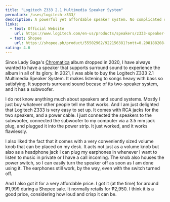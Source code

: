 ```yaml
---
title: "Logitech Z333 2.1 Multimedia Speaker System"
permalink: /uses/logitech-z333/
description: A powerful yet affordable speaker system. No complicated setup required, just plug to your audio jack and power plug.
links:
  - text: Official Website
    url: https://www.logitech.com/en-us/products/speakers/z333-speaker-system-subwoofer.980-001203.html
  - text: Shopee
    url: https://shopee.ph/product/55502962/922156381?smtt=0.208188208-1636149287.9
rating: 4.6
---
```


Since Lady Gaga's [Chromatica](https://open.spotify.com/album/05c49JgPmL4Uz2ZeqRx5SP?si=EMjXxR5pQ9mHwLtZCr1uQg&utm_source=copy-link) album dropped in 2020, I have always wanted to have a speaker that supports surround sound to experience the album in all of its glory. In 2021, I was able to buy the Logitech Z333 2.1 Multimedia Speaker System. It makes listening to songs heavy with bass so satisfying. It supports surround sound becase of its two-speaker system, and it has a subwoofer.

I do not know anything much about speakers and sound systems. Mostly I just buy whatever other people tell me that works. And I am just delighted that Logitech Z333 is very easy to set up. It comes with RCA jacks for the two speakers, and a power cable. I just connected the speakers to the subwoofer, connected the subwoofer to my computer via a 3.5 mm jack plug, and plugged it into the power strip. It just worked, and it works flawlessly.

I also liked the fact that it comes with a very conveniently sized volume knob that can be placed on my desk. It acts not just as a volume knob but also as a headphone jack I can plug my earphones in whenever I want to listen to music in private or I have a call incoming. The knob also houses the power switch, so I can easily turn the speaker off as soon as I am done using it. The earphones still work, by the way, even with the switch turned off.

And I also got it for a very affordable price. I got it (at the time) for around ₱1,999 during a Shopee sale. It normally retails for ₱2,950. I think it is a good price, considering how loud and crisp it can be.